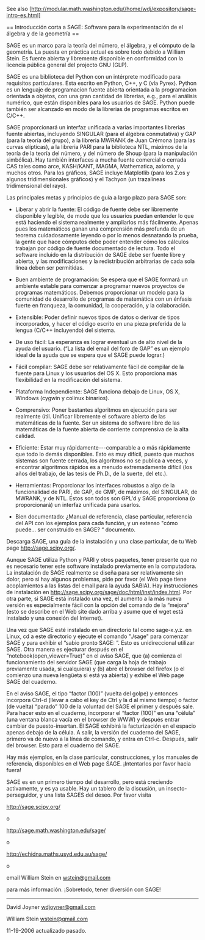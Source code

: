 See also [http://modular.math.washington.edu//home/wdj/expository/sage-intro-es.html]

== Introducción corta a SAGE: Software para la experimentación de el álgebra y de la geometría ==

SAGE es un marco para la teoría del número, el álgebra, y el cómputo de la geometría. La puesta en práctica actual es sobre todo debido a William Stein. Es fuente abierta y libremente disponible en conformidad con la licencia pública general del projecto GNU (GLP). 

SAGE es una biblioteca del Python con un intérprete modificado para requisitos particulares. Esta escrito en Python, C++, y C (vía Pyrex). Python es un lenguaje de programacion fuente abierta orientada a la programacion orientada a objetos, con una gran cantidad de librerias, e.g., para el análisis numérico, que están disponibles para los usuarios de SAGE. Python puede también ser alcanzado en modo de la librerias de programas escritos en C/C++. 

SAGE proporcionará un interfaz unificada a varias importantes librerias fuente abiertas, incluyendo SINGULAR (para el álgebra conmutativa) y GAP (para la teoría del grupo), a la libreria MWRANK de Juan Crémona (para las curvas elípticas), a la libreria PARI para la biblioteca NTL, máximos de la teoría de la teoría del número, y del número de Shoup (para la manipulación simbólica). Hay también interfaces a mucha fuente comercial o cerrada CAS tales como arce, KASH/KANT, MAGMA, Mathematica, axioma, y muchos otros. Para los gráficos, SAGE incluye Matplotlib (para los 2.os y algunos tridimensionales gráficos) y el Tachyon (un trazalíneas tridimensional del rayo). 

Las principales metas y principios de guía a largo plazo para SAGE son: 

* Liberar y abrir la fuente: El código de fuente debe ser libremente disponible y legible, de mode que los usuarios puedan entender lo que está haciendo el sistema realmente y ampliarlos más fácilmente. Apenas pues los matemáticos ganan una comprensión más profunda de un teorema cuidadosamente leyendo o por lo menos desnatando la prueba, la gente que hace cómputos debe poder entender cómo los cálculos trabajan por código de fuente documentado de lectura. Todo el software incluido en la distribución de SAGE debe ser fuente libre y abierta, y las modificaciones y la redistribución arbitrarias de cada sola línea deben ser permitidas. 

 * Buen ambiente de programación: Se espera que el SAGE formará un ambiente estable para comenzar a programar nuevos proyectos de programas matemáticos. Debemos proporcionar un modelo para la comunidad de desarrollo de programas de matemática con un énfasis fuerte en franqueza, la comunidad, la cooperación, y la colaboración. 

 * Extensible: Poder definir nuevos tipos de datos o derivar de tipos incorporados, y hacer el código escrito en una pieza preferida de la lengua (C/C++ incluyendo) del sistema. 

 * De uso fácil: La esperanza es lograr eventual un de alto nivel de la ayuda del usuario. (“La lista del email del foro de GAP” es un ejemplo ideal de la ayuda que se espera que el SAGE puede lograr.) 

 * Fácil compilar: SAGE debe ser relativamente fácil de compilar de la fuente para Linux y los usuarios del OS X. Esto proporciona más flexibilidad en la modificación del sistema. 

 * Plataforma Independiente: SAGE funciona debajo de Linux, OS X, Windows (cygwin y colinux binarios). 

 * Comprensivo: Poner bastantes algoritmos en ejecución para ser realmente útil. Unificar libremente el software abierto de las matemáticas de la fuente. Ser un sistema de software libre de las matemáticas de la fuente abierta de corriente comprensiva de la alta calidad. 

 * Eficiente: Estar muy rápidamente---comparable a o más rápidamente que todo lo demás disponibles. Esto es muy difícil, puesto que muchos sistemas son fuente cerrada, los algoritmos no se publica a veces, y encontrar algoritmos rápidos es a menudo extremadamente difícil (los años del trabajo, de las tesis de Ph.D., de la suerte, del etc.). 

 * Herramientas: Proporcionar los interfaces robustos a algo de la funcionalidad de PARI, de GAP, de GMP, de máximos, del SINGULAR, de MWRANK, y de NTL. Éstos son todos son GPL'd y SAGE proporciona (o proporcionará) un interfaz unificada para usarlos. 

 * Bien documentado: ¿Manual de referencia, clase particular, referencia del API con los ejemplos para cada función, y un extenso "cómo puede… ser construido en SAGE? “ documento.

Descarga SAGE, una guía de la instalación y una clase particular, de tu Web page 
http://sage.scipy.org/. 

Aunque SAGE utiliza Python y PARI y otros paquetes, tener presente que no es necesario tener este software instalado previamente en la computadora. La instalación de SAGE realmente se diseña para ser relativamente sin dolor, pero si hay algunos problemas, pide por favor (el Web page tiene acoplamientos a las listas del email para la ayuda SABIA). Hay instrucciones de instalación en http://sage.scipy.org/sage/doc/html/inst/index.html. Por otra parte, si SAGE está instalado una vez, el aumento a la más nueva versión es especialmente fácil con la opción del comando de la “mejora” (esto se describe en el Web site dado arriba y asume que el wget está instalado y una conexión del Internet). 

Una vez que SAGE esté instalado en un directorio tal como sage-x.y.z. en Linux, cd a este directorio y ejecute el comando "./sage" para comenzar SAGE y para exhibir el “sabio pronto SAGE: ”. Esto es unidireccional utilizar SAGE. Otra manera es ejecturar después en el “notebook(open_viewer=True)” en el aviso SAGE, que 
(a) comienza el funcionamiento del servidor SAGE (que carga la hoja de trabajo previamente usada, si cualquiera) y 
(b) abre el browser del firefox (o el comienzo una nueva lengüeta si está ya abierta) y exhibe el Web page SAGE del cuaderno. 

En el aviso SAGE, el tipo “factor (100)” (vuelta del golpe) y entonces incorpora Ctrl-d (llevar a cabo el key de Ctrl y la d al mismo tiempo) o factor (de vuelta) “parado” 100 de la voluntad del SAGE el primer y después sale. Para hacer esto en el cuaderno, incorporar el “factor (100)” en una “célula” (una ventana blanca vacía en el browser de WWW) y después entrar cambiar de puesto-insertan. El SAGE exhibirá la facturización en el espacio apenas debajo de la célula. A salir, la versión del cuaderno del SAGE, primero va de nuevo a la línea de comando, y entra en Ctrl-c. Después, salir del browser. Esto para el cuaderno del SAGE. 

Hay más ejemplos, en la clase particular, construcciones, y los manuales de referencia, disponibles en el Web page SAGE. ¡Intentarlos por favor hacia fuera! 

SAGE es en un primero tiempo del desarrollo, pero está creciendo activamente, y es ya usable. Hay un tablero de la discusión, un insecto-perseguidor, y una lista SAGES del deseo. Por favor visita 

http://sage.scipy.org/ 

o 

http://sage.math.washington.edu/sage/ 

o 

http://echidna.maths.usyd.edu.au/sage/ 

o 

email William Stein en wstein@gmail.com 

para más información. ¡Sobretodo, tener diversión con SAGE!

----

David Joyner
wdjoyner@gmail.com

William Stein
wstein@gmail.com

11-19-2006 actualizado pasado.
